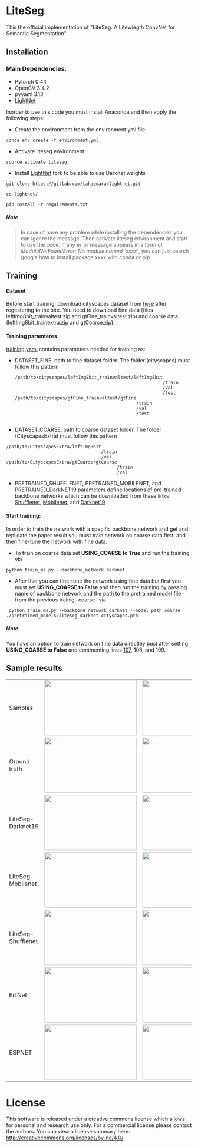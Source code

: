 # LiteSeg
This the official implementation of "LiteSeg: A Litewiegth ConvNet for Semantic Segmentation"




## Installation
### Main Dependencies:
- Pytorch 0.4.1
- OpenCV 3.4.2
- pyyaml 3.13
- [LightNet](https://gitlab.com/tahaemara/lightnet.git)


Inorder to use this code you must install Anaconda and then apply the following steps:
+ Create the environment from the environment.yml file:

```
conda env create -f environment.yml
```
+ Activate liteseg environment

```
source activate liteseg
```

+ Install [LightNet](https://gitlab.com/tahaemara/lightnet.git) fork to be able to use Darknet weights 

```
git clone https://gitlab.com/tahaemara/lightnet.git

cd lightnet/

pip install -r requirements.txt
```
##### Note
> In case of have any problem while installing the dependencies you can igonre the message. Then activate liteseg environment and start to use the code. If any error message appears in a form of *ModuleNotFoundError: No module named 'xxxx'*, you can just search google how to install package xxxx with conda or pip.


## Training
#### Dataset
Before start training, download cityscapes dataset from [here](https://www.cityscapes-dataset.com) after regestering to the site. You need to download fine data (files leftImg8bit_trainvaltest.zip and gtFine_trainvaltest.zip) and coarse data (leftImg8bit_trainextra.zip and gtCoarse.zip).
#### Training paramteres
[training.yaml](https://github.com/tahaemara/LiteSeg/blob/master/config/training.yaml) contains parameters needed for training as:
+ DATASET_FINE, path to fine dataset folder. The folder (cityscapes) must follow this pattern

    ``` 
    /path/to/cityscapes/leftImg8bit_trainvaltest/leftImg8bit
                                                            /train		
                                                            /val 	  
                                                            /test 
    /path/to/cityscapes/gtFine_trainvaltest/gtFine 
                                                  /train		
                                                  /val 	  
                                                  /test 
                                                  
   ```
   
+ DATASET_COARSE, path to coarse dataset folder. The folder (CityscapesExtra) must follow this pattern 

```
/path/to/CityscapesExtra/leftImg8bit
                                    /train		
                                    /val 	 
/path/to/CityscapesExtra/gtCoarse/gtCoarse
                                          /train		
                                          /val 	                                                   
```
+ PRETRAINED_SHUFFLENET, PRETRAINED_MOBILENET, and PRETRAINED_DarkNET19 parameters define locations of pre-trained backbone networks which can be downloaded from these links [Shufflenet](https://github.com/ericsun99/ShuffleNet-1g8-Pytorch/raw/master/ShuffleNet_1g8_Top1_67.408_Top5_87.258.pth.tar), [Mobilenet](https://github.com/ericsun99/MobileNet-V2-Pytorch/raw/master/mobilenetv2_Top1_71.806_Top2_90.410.pth.tar), and [Darknet19](https://pjreddie.com/media/files/darknet19_448.weights)

#### Start training:
In order to train the network with a specific backbone network and get and replicate the paper result you must train network on coarse data first, and then fine-tune the network with fine data.

+ To train on coarse data set **USING_COARSE to True** and run the training via 

``` python train_ms.py --backbone_network darknet ```

+ After that you can fine-tune the network using fine data but first you must set **USING_COARSE to False** and then run the training by passing name of backbone network and the path to the pretrained model file from the previous trainig -coarse- via 

```  python train_ms.py --backbone_network darknet --model_path_coarse ./pretrained_models/liteseg-darknet-cityscapes.pth ```

##### Note
You have an option to train network on fine data directley bust after setting **USING_COARSE to False** and commenting lines [107](https://github.com/tahaemara/LiteSeg/blob/b9f2b40cec88d63428fa90ec6d58ef55122974ff/train.py#L107), 108, and 109.

## Sample results


<table><tbody><tr><td>Samples</td><td>
    <img src="https://github.com/tahaemara/LiteSeg/blob/master/samples/frankfurt_000000_000294_leftImg8bit.png?raw=true" alt="" data-canonical-src="https://github.com/tahaemara/LiteSeg/blob/master/samples/frankfurt_000000_000294_leftImg8bit.png?raw=true" width="250" height="150">  
      </td><td>
  <img src="https://github.com/tahaemara/LiteSeg/blob/master/samples/frankfurt_000000_001016_leftImg8bit.png?raw=true" alt="" data-canonical-src="https://github.com/tahaemara/LiteSeg/blob/master/samples/frankfurt_000000_001016_leftImg8bit.png?raw=true" width="250" height="150">
  </td></tr><tr><td>Ground truth</td><td>
     <img src="https://github.com/tahaemara/LiteSeg/blob/master/samples/ground_truth/frankfurt_000000_000294_gtFine_color.png?raw=true" alt="" data-canonical-src="https://github.com/tahaemara/LiteSeg/blob/master/samples/ground_truth/frankfurt_000000_000294_gtFine_color.png?raw=true" width="250" height="150">  
    </td><td>
     <img src="https://github.com/tahaemara/LiteSeg/blob/master/samples/ground_truth/frankfurt_000000_001016_gtFine_color.png?raw=true" alt="" data-canonical-src="https://github.com/tahaemara/LiteSeg/blob/master/samples/ground_truth/frankfurt_000000_001016_gtFine_color.png?raw=true" width="250" height="150">  
    </td></tr><tr><td>LiteSeg-Darknet19</td><td>
    <img src="https://github.com/tahaemara/LiteSeg/blob/master/samples/predictions/frankfurt_000000_000294_leftImg8bit_liteseg-darknet.png?raw=true" alt="" data-canonical-src="https://github.com/tahaemara/LiteSeg/blob/master/samples/predictions/frankfurt_000000_000294_leftImg8bit_liteseg-darknet.png?raw=true" width="250" height="150">   
    </td><td>
    <img src="https://github.com/tahaemara/LiteSeg/blob/master/samples/predictions/frankfurt_000000_001016_leftImg8bit_liteseg-darknet.png?raw=true" alt="" data-canonical-src="https://github.com/tahaemara/LiteSeg/blob/master/samples/predictions/frankfurt_000000_001016_leftImg8bit_liteseg-darknet.png?raw=true" width="250" height="150">   
    </td></tr><tr><td>LiteSeg-Mobilenet</td><td>
    <img src="https://github.com/tahaemara/LiteSeg/blob/master/samples/predictions/frankfurt_000000_000294_leftImg8bit_liteseg-mobilenet.png?raw=true" alt="" data-canonical-src="https://github.com/tahaemara/LiteSeg/blob/master/samples/predictions/frankfurt_000000_000294_leftImg8bit_liteseg-mobilenet.png?raw=true" width="250" height="150">  
    </td><td>
    <img src="https://github.com/tahaemara/LiteSeg/blob/master/samples/predictions/frankfurt_000000_001016_leftImg8bit_liteseg-mobilenet.png?raw=true" alt="" data-canonical-src="https://github.com/tahaemara/LiteSeg/blob/master/samples/predictions/frankfurt_000000_001016_leftImg8bit_liteseg-mobilenet.png?raw=true" width="250" height="150">  
    </td></tr><tr><td>LiteSeg-Shufflenet</td><td>
      <img src="https://github.com/tahaemara/LiteSeg/blob/master/samples/predictions/frankfurt_000000_000294_leftImg8bit_liteseg-shufflenet.png?raw=true" alt="" data-canonical-src="https://github.com/tahaemara/LiteSeg/blob/master/samples/predictions/frankfurt_000000_000294_leftImg8bit_liteseg-shufflenet.png?raw=true" width="250" height="150">  
    </td><td>
      <img src="https://github.com/tahaemara/LiteSeg/blob/master/samples/predictions/frankfurt_000000_001016_leftImg8bit_liteseg-shufflenet.png?raw=true" alt="" data-canonical-src="https://github.com/tahaemara/LiteSeg/blob/master/samples/predictions/frankfurt_000000_001016_leftImg8bit_liteseg-shufflenet.png?raw=true" width="250" height="150">  
    </td></tr><tr><td>ErfNet</td><td><img src="https://github.com/tahaemara/LiteSeg/blob/master/samples/erfnet_predictions/frankfurt_000000_000294_leftImg8bit_erfnet.png?raw=true" alt="" data-canonical-src="https://github.com/tahaemara/LiteSeg/blob/master/samples/erfnet_predictions/frankfurt_000000_000294_leftImg8bit_erfnet.png?raw=true" width="250" height="150"> </td><td><img src="https://github.com/tahaemara/LiteSeg/blob/master/samples/erfnet_predictions/frankfurt_000000_001016_leftImg8bit_erfnet.png?raw=true" alt="" data-canonical-src="https://github.com/tahaemara/LiteSeg/blob/master/samples/erfnet_predictions/frankfurt_000000_001016_leftImg8bit_erfnet.png?raw=true" width="250" height="150"> </td></tr><tr><td>ESPNET</td><td><img src="https://github.com/tahaemara/LiteSeg/blob/master/samples/espnet_predictions/c_frankfurt_000000_000294_leftImg8bit.png?raw=true" alt="" data-canonical-src="https://github.com/tahaemara/LiteSeg/blob/master/samples/espnet_predictions/c_frankfurt_000000_000294_leftImg8bit.png?raw=true" width="250" height="150"> </td><td><img src="https://github.com/tahaemara/LiteSeg/blob/master/samples/espnet_predictions/c_frankfurt_000000_001016_leftImg8bit.png?raw=true" alt="" data-canonical-src="https://github.com/tahaemara/LiteSeg/blob/master/samples/espnet_predictions/c_frankfurt_000000_001016_leftImg8bit.png?raw=true" width="250" height="150"> </td></tr></tbody></table>

# License

This software is released under a creative commons license which allows for personal and research use only. For a commercial license please contact the authors. You can view a license summary here: http://creativecommons.org/licenses/by-nc/4.0/
